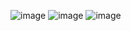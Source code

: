 
![image](https://user-images.githubusercontent.com/39509244/120007994-e611af00-bfb0-11eb-9ff1-259cb88eb4f8.png)
![image](https://user-images.githubusercontent.com/39509244/120008019-eca02680-bfb0-11eb-8e50-7c42c32f6a5b.png)
![image](https://user-images.githubusercontent.com/39509244/120008051-f3c73480-bfb0-11eb-8508-4573322726e7.png)
